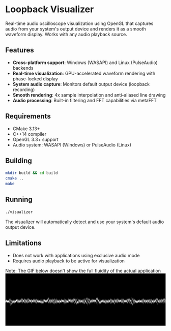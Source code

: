 # Loopback Visualizer

Real-time audio oscilloscope visualization using OpenGL that captures audio from your system's output device and renders it as a smooth waveform display. Works with any audio playback source.

## Features

- **Cross-platform support**: Windows (WASAPI) and Linux (PulseAudio) backends
- **Real-time visualization**: GPU-accelerated waveform rendering with phase-locked display
- **System audio capture**: Monitors default output device (loopback recording)
- **Smooth rendering**: 4x sample interpolation and anti-aliased line drawing
- **Audio processing**: Built-in filtering and FFT capabilities via metaFFT

## Requirements

- CMake 3.13+
- C++14 compiler
- OpenGL 3.3+ support
- Audio system: WASAPI (Windows) or PulseAudio (Linux)

## Building

```bash
mkdir build && cd build
cmake ..
make
```

## Running

```bash
./visualizer
```

The visualizer will automatically detect and use your system's default audio output device.

## Limitations

- Does not work with applications using exclusive audio mode
- Requires audio playback to be active for visualization

Note: The GIF below doesn't show the full fluidity of the actual application
![](visualization.gif)
